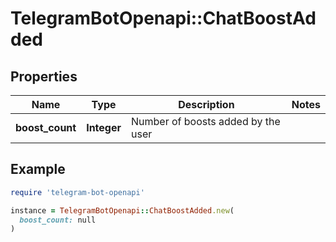 # TelegramBotOpenapi::ChatBoostAdded

## Properties

| Name | Type | Description | Notes |
| ---- | ---- | ----------- | ----- |
| **boost_count** | **Integer** | Number of boosts added by the user |  |

## Example

```ruby
require 'telegram-bot-openapi'

instance = TelegramBotOpenapi::ChatBoostAdded.new(
  boost_count: null
)
```

